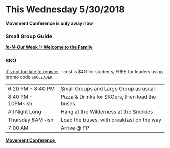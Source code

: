 # This Wednesday 5/30/2018
**Movement Conference is only <span id="MyTimer"></span> away now**  

### Small Group Guide  
[**_In-N-Out_ Week 1: Welcome to the Family**](guide.pdf)

### SKO
[It's not too late to register](https://my.faithpromise.org/portal/event_signup.aspx?id=427694) - cost is $40 for students, FREE for leaders using promo code `SKOLEADER`.  

|        |   |
| ------------------ | -------- |
| 6:20 PM - 8:40 PM  | Small Groups and Large Group as usual |
| 8:40 PM - 10PM~ish | Pizza & Drinks for SKOers, then load the buses |
| All Night Long     | Hang at the [Wilderness at the Smokies](https://www.wildernessatthesmokies.com/) |
| Thursday 6AM~ish   | Load the buses, with breakfast on the way |
| 7:00 AM            | Arrive @ FP |


<!--End of Markdown Content-->
<script src="scripts.js"></script>

<!--Bottom Page Nav Buttons-->
<a class="btn btn-default btn-sm" href="/movement" role="button"><b>Movement Conference</b>&nbsp;<i class="fa fa-arrow-right"></i></a>
